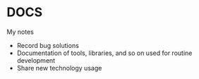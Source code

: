 # DOCS

My notes

* Record bug solutions
* Documentation of tools, libraries, and so on used for routine development
* Share new technology usage
